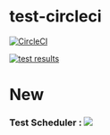test-circleci
===================

[![CircleCI](https://circleci.com/gh/aqaptest/test-orb.svg?style=svg)](https://circleci.com/gh/aqaptest/test-orb)

[![test results](https://app.cloudqa.io/Recoder/SuiteBadge/1070?token=axbvil%%2F1r21iQ2Wd4ku%2Bv5RMdv1ejGyg%3D)](https://stage.cloudqa.io/Recoder/TestSuitesSummary/1070)


# New
### Test Scheduler : [![](https://app.cloudqa.io/Recoder/SuiteBadge/1205?token=3ud8rTkvt5NWsdniB2ulQGWJoIirm8jhsclp16sXEuI%3D)](https://app.cloudqa.io/Recoder/TestSuitesSummary/1205)
